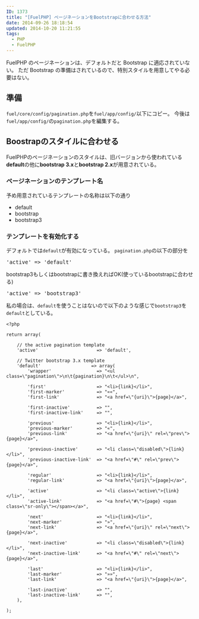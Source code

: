 ```yaml
---
ID: 1373
title: "[FuelPHP] ページネーションをBootstrapに合わせる方法"
date: 2014-09-26 18:18:54
updated: 2014-10-20 11:21:55
tags:
  - PHP
  - FuelPHP
---
```


FuelPHP のページネーションは、デフォルトだと Bootstrap に適応されていない。
ただ Bootstrap の準備はされているので、特別スタイルを用意してやる必要はない。

<!--more-->
<h2>準備</h2>
<code>fuel/core/config/pagination.php</code>を<code>fuel/app/config/</code>以下にコピー。
今後は<code>fuel/app/config/</code>の<code>pagination.php</code>を編集する。

<h2>Boostrapのスタイルに合わせる</h2>
FuelPHPのページネーションのスタイルは、旧バージョンから使われている<b>default</b>の他に<b>bootstrap 3.x</b>と<b>bootstrap 2.x</b>が用意されている。

<h3>ページネーションのテンプレート名</h3>
予め用意されているテンプレートの名称は以下の通り
<ul>
 <li>default
 <li>bootstrap
 <li>bootstrap3
</ul>

<h3>テンプレートを有効化する</h3>
デフォルトでは<code>default</code>が有効になっている。
<code>pagination.php</code>の以下の部分を
<pre>'active' => 'default'</pre>
bootstrap3もしくはbootstrapに書き換えればOK(使っているbootstrapに合わせる)
<pre>'active' => 'bootstrap3'</pre>

私の場合は、<code>default</code>を使うことはないので以下のような感じで<code>bootstrap3</code>を<code>default</code>としている。

```
<?php

return array(

    // the active pagination template
    'active'                      => 'default',

    // Twitter bootstrap 3.x template
    'default'                   => array(
        'wrapper'                 => "<ul class=\"pagination\">\n\t{pagination}\n\t</ul>\n",

        'first'                   => "<li>{link}</li>",
        'first-marker'            => "««",
        'first-link'              => "<a href=\"{uri}\">{page}</a>",

        'first-inactive'          => "",
        'first-inactive-link'     => "",

        'previous'                => "<li>{link}</li>",
        'previous-marker'         => "«",
        'previous-link'           => "<a href=\"{uri}\" rel=\"prev\">{page}</a>",

        'previous-inactive'       => "<li class=\"disabled\">{link}</li>",
        'previous-inactive-link'  => "<a href=\"#\" rel=\"prev\">{page}</a>",

        'regular'                 => "<li>{link}</li>",
        'regular-link'            => "<a href=\"{uri}\">{page}</a>",

        'active'                  => "<li class=\"active\">{link}</li>",
        'active-link'             => "<a href=\"#\">{page} <span class=\"sr-only\"></span></a>",

        'next'                    => "<li>{link}</li>",
        'next-marker'             => "»",
        'next-link'               => "<a href=\"{uri}\" rel=\"next\">{page}</a>",

        'next-inactive'           => "<li class=\"disabled\">{link}</li>",
        'next-inactive-link'      => "<a href=\"#\" rel=\"next\">{page}</a>",

        'last'                    => "<li>{link}</li>",
        'last-marker'             => "»»",
        'last-link'               => "<a href=\"{uri}\">{page}</a>",

        'last-inactive'           => "",
        'last-inactive-link'      => "",
    ),

);
```
